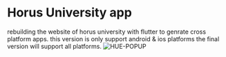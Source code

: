 # Horus University app
rebuilding the website of horus university with flutter to genrate cross platform apps.
this version is only support android & ios platforms
the final version will support all platforms.
![HUE-POPUP](https://user-images.githubusercontent.com/60294043/127826063-820eaae9-d25d-4de4-9247-ac361f3c8ba0.jpg)
